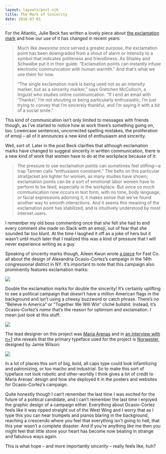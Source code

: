 ```yaml
---
layout: layouts/post.njk
title: The Mark of Sincerity
date: 2018-07-01
---
```


For the Atlantic, Julie Beck has written a lovely piece about [the exclamation mark](https://www.theatlantic.com/technology/archive/2018/06/exclamation-point-inflation/563774/) and how our use of it has changed in recent years:

> Much like _awesome_ once served a greater purpose, the exclamation point has been downgraded from a shout of alarm or intensity to a symbol that indicates politeness and friendliness. As Shipley and Schwalbe put it in their guide: “Exclamation points can instantly infuse electronic communication with human warmth.” And that’s what we use them for now.
>
> “The single exclamation mark is being used not as an intensity marker, but as a sincerity marker,” says Gretchen McCulloch, a linguist who studies online communication. “If I end an email with ‘Thanks!,’ I’m not shouting or being particularly enthusiastic; I’m just trying to convey that I’m sincerely thankful, and I’m saying it with a bit of a social smile.”

This kind of communication isn’t only limited to messages with friends though, as I’ve started to notice how at work there’s something going on, too. Lowercase sentences, uncorrected spelling mistakes, the proliferation of emoji – all of it announces a new kind of enthusiasm and sincerity.

Well, sort of. Later in the post Beck clarifies that although exclamation marks have changed to suggest sincerity in written communication, there is a new kind of work that women have to do at the workplace because of it:

> The pressure to use exclamation points can sometimes feel stifling—a trap Tannen calls “enthusiasm constraint.” The belts on this particular straitjacket are tighter for women, as many studies have shown; exclamation points can be a sort of emotional labor women have to perform to be liked, especially in the workplace. But since so much communication now occurs in text form, with no tone, body language, or facial expressions adorning it, it makes sense that we’ve found another way to smooth interactions. And it seems this meaning of the exclamation point has stabilized, and is intuitively understood by most internet users.

I remember my old boss commenting once that she felt she had to end every comment she made on Slack with an emoji, out of fear that she sounded far too blunt. At the time I laughed it off as a joke of hers but it wasn’t until much later that I realized this was a kind of pressure that I will never experience writing as a guy.

Speaking of sincerity marks though, Aileen Kwun wrote [a piece](https://www.fastcodesign.com/90177598/how-the-alexandria-ocasio-cortez-campaign-got-its-powerful-design) for Fast Co. all about the design of Alexandria Ocasio-Cortez’s campaign in the 14th congressional district in NY. It’s important to note that this campaign also prominently features exclamation marks:

![](https://buttondown.s3.us-west-2.amazonaws.com/images/96f667cb-8bfc-4d70-84f1-3c4accbb638b.jpg)

Double the exclamation marks for double the sincerity! It’s certainly uplifting to see a political campaign that doesn’t have a million American flags in the background and isn’t using a cheesy buzzword or catch phrase. There’s no “Believe in America” or “Together We Will Win” cliché bullshit. Instead, it’s Ocasio-Cortez’s _name_ that’s the reason for optimism and exclamation. I mean just _look_ at this stuff:

![](https://buttondown.s3.us-west-2.amazonaws.com/images/435e1722-b86d-48e4-937f-8999c849b9f4.png)

The lead designer on this project was [Maria Arenas](https://www.maaarenas.com/ocasio-2018-for-congress) and in [an interview with n+1](https://nplusonemag.com/online-only/online-only/revolutionary-posters/) she reveals that the primary typeface used for the project is [Norwester](https://jamiewilson.io/norwester/), designed by Jamie Wilson:

![](https://buttondown.s3.us-west-2.amazonaws.com/images/416e7e94-423c-4eb3-aa2f-9a50c96c4eff.png)

In a lot of places this sort of big, bold, all caps type could look infantilizing and patronizing, or too macho and industrial. So to make this sort of typeface not look robotic and other-worldly I think gives a lot of credit to Maria Arenas’ design and how she deployed it in the posters and websites for Ocasio-Cortez’s campaign.

Quite honestly though I can’t remember the last time I was excited for the future of a political candidate, and I can’t remember the last time I enjoyed the graphic design of a campaign either. Everything about Ocasio-Cortez feels like it was ripped straight out of the West Wing and I worry that as I type this you can hear trumpets and pianos blaring in the background, reaching a crescendo where you feel that everything isn’t going to hell, that this year wasn’t a complete disaster. And if you’re anything like me then you might feel that little stone your heart has become now beating in strange and fabulous ways again.

This is what hope – and more importantly _sincerity_ – really feels like, huh?
